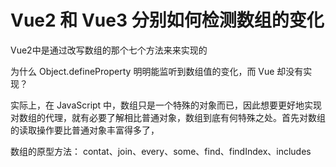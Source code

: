 # Vue2 和 Vue3 分别如何检测数组的变化
Vue2中是通过改写数组的那个七个方法来来实现的

为什么 Object.defineProperty 明明能监听到数组值的变化，而 Vue 却没有实现？

实际上，在 JavaScript 中，数组只是一个特殊的对象而已，因此想要更好地实现对数组的代理，就有必要了解相比普通对象，数组到底有何特殊之处。首先对数组的读取操作要比普通对象丰富得多了，

数组的原型方法： contat、join、every、some、find、findIndex、includes